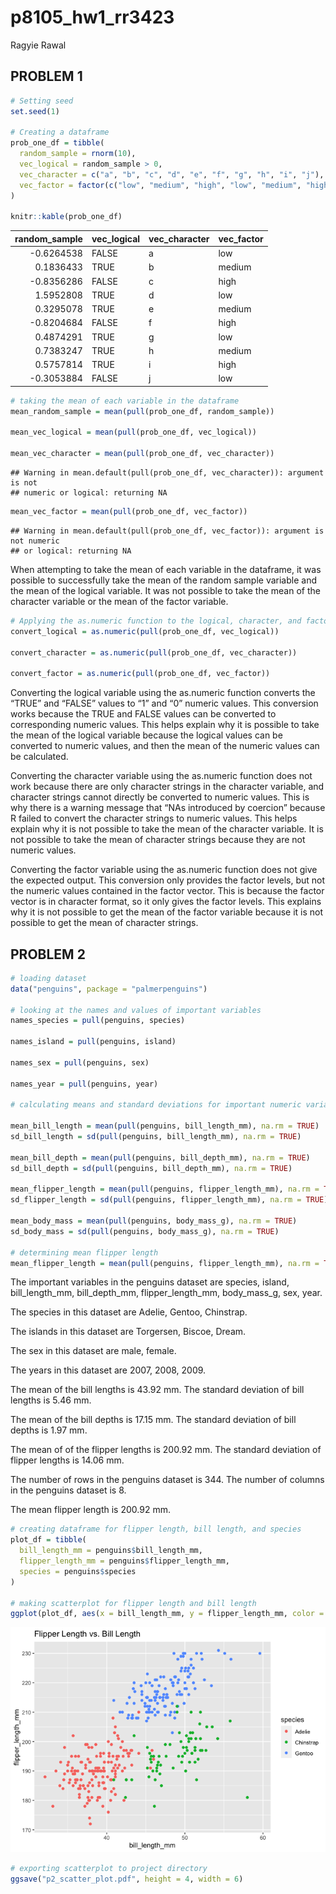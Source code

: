 p8105\_hw1\_rr3423
================
Ragyie Rawal

## PROBLEM 1

``` r
# Setting seed  
set.seed(1)

# Creating a dataframe
prob_one_df = tibble(
  random_sample = rnorm(10),
  vec_logical = random_sample > 0, 
  vec_character = c("a", "b", "c", "d", "e", "f", "g", "h", "i", "j"),
  vec_factor = factor(c("low", "medium", "high", "low", "medium", "high", "low", "medium", "high", "low" ))
)

knitr::kable(prob_one_df)
```

| random\_sample | vec\_logical | vec\_character | vec\_factor |
|---------------:|:-------------|:---------------|:------------|
|     -0.6264538 | FALSE        | a              | low         |
|      0.1836433 | TRUE         | b              | medium      |
|     -0.8356286 | FALSE        | c              | high        |
|      1.5952808 | TRUE         | d              | low         |
|      0.3295078 | TRUE         | e              | medium      |
|     -0.8204684 | FALSE        | f              | high        |
|      0.4874291 | TRUE         | g              | low         |
|      0.7383247 | TRUE         | h              | medium      |
|      0.5757814 | TRUE         | i              | high        |
|     -0.3053884 | FALSE        | j              | low         |

``` r
# taking the mean of each variable in the dataframe
mean_random_sample = mean(pull(prob_one_df, random_sample))

mean_vec_logical = mean(pull(prob_one_df, vec_logical))

mean_vec_character = mean(pull(prob_one_df, vec_character))
```

    ## Warning in mean.default(pull(prob_one_df, vec_character)): argument is not
    ## numeric or logical: returning NA

``` r
mean_vec_factor = mean(pull(prob_one_df, vec_factor))
```

    ## Warning in mean.default(pull(prob_one_df, vec_factor)): argument is not numeric
    ## or logical: returning NA

When attempting to take the mean of each variable in the dataframe, it
was possible to successfully take the mean of the random sample variable
and the mean of the logical variable. It was not possible to take the
mean of the character variable or the mean of the factor variable.

``` r
# Applying the as.numeric function to the logical, character, and factor variables 
convert_logical = as.numeric(pull(prob_one_df, vec_logical))

convert_character = as.numeric(pull(prob_one_df, vec_character))

convert_factor = as.numeric(pull(prob_one_df, vec_factor))
```

Converting the logical variable using the as.numeric function converts
the “TRUE” and “FALSE” values to “1” and “0” numeric values. This
conversion works because the TRUE and FALSE values can be converted to
corresponding numeric values. This helps explain why it is possible to
take the mean of the logical variable because the logical values can be
converted to numeric values, and then the mean of the numeric values can
be calculated.

Converting the character variable using the as.numeric function does not
work because there are only character strings in the character variable,
and character strings cannot directly be converted to numeric values.
This is why there is a warning message that “NAs introduced by coercion”
because R failed to convert the character strings to numeric values.
This helps explain why it is not possible to take the mean of the
character variable. It is not possible to take the mean of character
strings because they are not numeric values.

Converting the factor variable using the as.numeric function does not
give the expected output. This conversion only provides the factor
levels, but not the numeric values contained in the factor vector. This
is because the factor vector is in character format, so it only gives
the factor levels. This explains why it is not possible to get the mean
of the factor variable because it is not possible to get the mean of
character strings.

## PROBLEM 2

``` r
# loading dataset 
data("penguins", package = "palmerpenguins")

# looking at the names and values of important variables 
names_species = pull(penguins, species)

names_island = pull(penguins, island)

names_sex = pull(penguins, sex)

names_year = pull(penguins, year)

# calculating means and standard deviations for important numeric variables

mean_bill_length = mean(pull(penguins, bill_length_mm), na.rm = TRUE)
sd_bill_length = sd(pull(penguins, bill_length_mm), na.rm = TRUE)

mean_bill_depth = mean(pull(penguins, bill_depth_mm), na.rm = TRUE)
sd_bill_depth = sd(pull(penguins, bill_depth_mm), na.rm = TRUE)

mean_flipper_length = mean(pull(penguins, flipper_length_mm), na.rm = TRUE)
sd_flipper_length = sd(pull(penguins, flipper_length_mm), na.rm = TRUE)

mean_body_mass = mean(pull(penguins, body_mass_g), na.rm = TRUE)
sd_body_mass = sd(pull(penguins, body_mass_g), na.rm = TRUE)

# determining mean flipper length 
mean_flipper_length = mean(pull(penguins, flipper_length_mm), na.rm = TRUE)
```

The important variables in the penguins dataset are species, island,
bill\_length\_mm, bill\_depth\_mm, flipper\_length\_mm, body\_mass\_g,
sex, year.

The species in this dataset are Adelie, Gentoo, Chinstrap.

The islands in this dataset are Torgersen, Biscoe, Dream.

The sex in this dataset are male, female.

The years in this dataset are 2007, 2008, 2009.

The mean of the bill lengths is 43.92 mm. The standard deviation of bill
lengths is 5.46 mm.

The mean of the bill depths is 17.15 mm. The standard deviation of bill
depths is 1.97 mm.

The mean of of the flipper lengths is 200.92 mm. The standard deviation
of flipper lengths is 14.06 mm.

The number of rows in the penguins dataset is 344. The number of columns
in the penguins dataset is 8.

The mean flipper length is 200.92 mm.

``` r
# creating dataframe for flipper length, bill length, and species 
plot_df = tibble(
  bill_length_mm = penguins$bill_length_mm,
  flipper_length_mm = penguins$flipper_length_mm,
  species = penguins$species
)

# making scatterplot for flipper length and bill length
ggplot(plot_df, aes(x = bill_length_mm, y = flipper_length_mm, color = species)) + geom_point() + ggtitle("Flipper Length vs. Bill Length")
```

![](p8105_hw1_rr3423_files/figure-gfm/scatterplot_penguins-1.png)<!-- -->

``` r
# exporting scatterplot to project directory 
ggsave("p2_scatter_plot.pdf", height = 4, width = 6)
```
